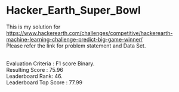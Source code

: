 # Hacker_Earth_Super_Bowl
This is my solution for https://www.hackerearth.com/challenges/competitive/hackerearth-machine-learning-challenge-predict-big-game-winner/  <br />
Please refer the link for problem statement and Data Set.<br /><br />

Evaluation Criteria : F1 score Binary. <br />
Resulting Score : 75.96 <br />
Leaderboard Rank: 46. <br />
Leaderboard Top Score : 77.99 <br />
